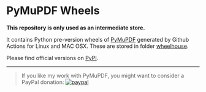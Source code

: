 # PyMuPDF Wheels
**This repository is only used as an intermediate store.**

It contains Python pre-version wheels of [PyMuPDF](https://github.com/pymupdf/PyMuPDF) generated by Github Actions for Linux and MAC OSX.
These are stored in folder [wheelhouse](https://github.com/pymupdf/PyMuPDF-wheels/tree/master/wheelhouse).

Please find official versions on [PyPI](https://pypi.org/project/PyMuPDF/#files).

----------

> If you like my work with PyMuPDF, you might want to consider a PayPal donation:
> [![paypal](https://www.paypalobjects.com/en_US/i/btn/btn_donateCC_LG.gif)](https://www.paypal.com/cgi-bin/webscr?cmd=_s-xclick&hosted_button_id=PE6665GMGMDEY&source=url)
